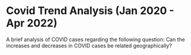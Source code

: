 # Covid Trend Analysis (Jan 2020 - Apr 2022)

A brief analysis of COVID cases regarding the following question: Can the increases and decreases in COVID cases be related geographically?
